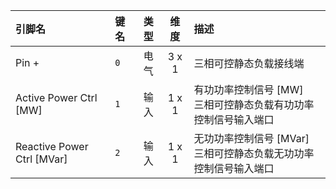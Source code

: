 <!--
DO NOT EDIT THIS FILE DIRECTLY.
This file is generated by tools/comp-docs.js.
All changes will be overwritten by regeneration.
-->

<slot class="model-pins">

| 引脚名 | 键名 | 类型 | 维度 | 描述 |
|:------ |:---- |:----:|:----:|:---- |
| Pin \+ | `0` | 电气 | 3 x 1 | 三相可控静态负载接线端 |
| Active Power Ctrl \[MW\] | `1` | 输入 | 1 x 1 | 有功功率控制信号 [MW]<br/>三相可控静态负载有功功率控制信号输入端口 |
| Reactive Power Ctrl \[MVar\] | `2` | 输入 | 1 x 1 | 无功功率控制信号 [MVar]<br/>三相可控静态负载无功功率控制信号输入端口 |

</slot>

